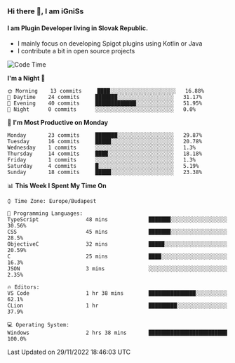 ### Hi there 👋, I am iGniSs

#### I am Plugin Developer living in Slovak Republic.
- I mainly focus on developing Spigot plugins using Kotlin or Java
- I contribute a bit in open source projects

<!--START_SECTION:waka-->
![Code Time](http://img.shields.io/badge/Code%20Time-964%20hrs%2048%20mins-blue)

**I'm a Night 🦉** 

```text
🌞 Morning    13 commits     ████░░░░░░░░░░░░░░░░░░░░░   16.88% 
🌆 Daytime    24 commits     ███████░░░░░░░░░░░░░░░░░░   31.17% 
🌃 Evening    40 commits     █████████████░░░░░░░░░░░░   51.95% 
🌙 Night      0 commits      ░░░░░░░░░░░░░░░░░░░░░░░░░   0.0%

```
📅 **I'm Most Productive on Monday** 

```text
Monday       23 commits     ███████░░░░░░░░░░░░░░░░░░   29.87% 
Tuesday      16 commits     █████░░░░░░░░░░░░░░░░░░░░   20.78% 
Wednesday    1 commits      ░░░░░░░░░░░░░░░░░░░░░░░░░   1.3% 
Thursday     14 commits     ████░░░░░░░░░░░░░░░░░░░░░   18.18% 
Friday       1 commits      ░░░░░░░░░░░░░░░░░░░░░░░░░   1.3% 
Saturday     4 commits      █░░░░░░░░░░░░░░░░░░░░░░░░   5.19% 
Sunday       18 commits     █████░░░░░░░░░░░░░░░░░░░░   23.38%

```


📊 **This Week I Spent My Time On** 

```text
⌚︎ Time Zone: Europe/Budapest

💬 Programming Languages: 
TypeScript               48 mins             ███████░░░░░░░░░░░░░░░░░░   30.56% 
CSS                      45 mins             ███████░░░░░░░░░░░░░░░░░░   28.5% 
ObjectiveC               32 mins             █████░░░░░░░░░░░░░░░░░░░░   20.59% 
C                        25 mins             ████░░░░░░░░░░░░░░░░░░░░░   16.3% 
JSON                     3 mins              ░░░░░░░░░░░░░░░░░░░░░░░░░   2.35%

🔥 Editors: 
VS Code                  1 hr 38 mins        ███████████████░░░░░░░░░░   62.1% 
CLion                    1 hr                █████████░░░░░░░░░░░░░░░░   37.9%

💻 Operating System: 
Windows                  2 hrs 38 mins       █████████████████████████   100.0%

```


 Last Updated on 29/11/2022 18:46:03 UTC
<!--END_SECTION:waka-->